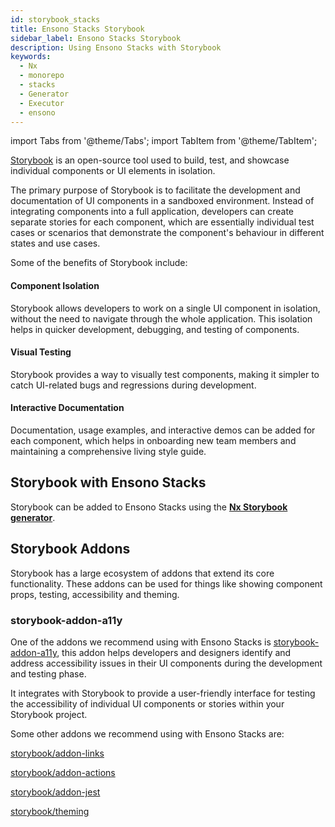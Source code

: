 ```yaml
---
id: storybook_stacks
title: Ensono Stacks Storybook
sidebar_label: Ensono Stacks Storybook
description: Using Ensono Stacks with Storybook
keywords:
  - Nx
  - monorepo
  - stacks
  - Generator
  - Executor
  - ensono
---
```


import Tabs from '@theme/Tabs';
import TabItem from '@theme/TabItem';

[Storybook](https://storybook.js.org/) is an open-source tool used to build, test, and showcase individual components or UI elements in isolation.

The primary purpose of Storybook is to facilitate the development and documentation of UI components in a sandboxed environment. Instead of integrating components into a full application, developers can create separate stories for each component, which are essentially individual test cases or scenarios that demonstrate the component's behaviour in different states and use cases.

Some of the benefits of Storybook include:

#### Component Isolation

Storybook allows developers to work on a single UI component in isolation, without the need to navigate through the whole application. This isolation helps in quicker development, debugging, and testing of components.

#### Visual Testing

Storybook provides a way to visually test components, making it simpler to catch UI-related bugs and regressions during development.

#### Interactive Documentation

Documentation, usage examples, and interactive demos can be added for each component, which helps in onboarding new team members and maintaining a comprehensive living style guide.

## Storybook with Ensono Stacks

Storybook can be added to Ensono Stacks using the __[Nx Storybook generator](https://nx.dev/packages/storybook)__.

## Storybook Addons

Storybook has a large ecosystem of addons that extend its core functionality. These addons can be used for things like showing component props, testing, accessibility and theming.

### storybook-addon-a11y

One of the addons we recommend using with Ensono Stacks is [storybook-addon-a11y](https://storybook.js.org/addons/@storybook/addon-a11y), this addon helps developers and designers identify and address accessibility issues in their UI components during the development and testing phase.

It integrates with Storybook to provide a user-friendly interface for testing the accessibility of individual UI components or stories within your Storybook project.

Some other addons we recommend using with Ensono Stacks are:

[storybook/addon-links](https://storybook.js.org/addons/@storybook/addon-links)

[storybook/addon-actions](https://storybook.js.org/docs/react/essentials/actions)

[storybook/addon-jest](https://storybook.js.org/addons/@storybook/addon-jest)

[storybook/theming](https://storybook.js.org/docs/react/configure/theming)
